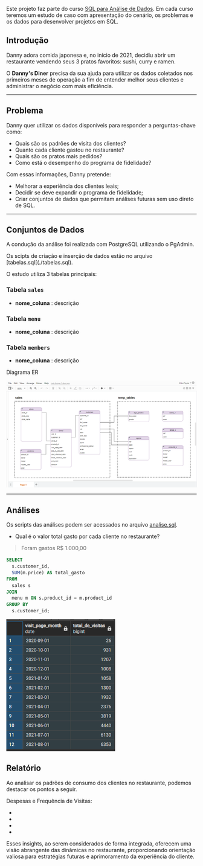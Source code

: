 

Este projeto faz parte do curso [SQL para Análise de Dados](https://www.udemy.com/course/sql-para-analise-de-dados/learn/lecture/30132486#overview).
Em cada curso teremos um estudo de caso com apresentação do cenário, os problemas e os dados para desenvolver projetos em SQL.

## Introdução

Danny adora comida japonesa e, no início de 2021, decidiu abrir um restaurante vendendo seus 3 pratos favoritos: sushi, curry e ramen.

O **Danny's Diner** precisa da sua ajuda para utilizar os dados coletados nos primeiros meses de operação a fim de entender melhor seus clientes e administrar o negócio com mais eficiência.

---

## Problema

Danny quer utilizar os dados disponíveis para responder a perguntas-chave como:

- Quais são os padrões de visita dos clientes?
- Quanto cada cliente gastou no restaurante?
- Quais são os pratos mais pedidos?
- Como está o desempenho do programa de fidelidade?

Com essas informações, Danny pretende:

- Melhorar a experiência dos clientes leais;
- Decidir se deve expandir o programa de fidelidade;
- Criar conjuntos de dados que permitam análises futuras sem uso direto de SQL.

---

## Conjuntos de Dados

A condução da análise foi realizada com PostgreSQL utilizando o PgAdmin.

Os scipts de criação e inserção de dados estão no arquivo [tabelas.sql[(./tabelas.sql).

O estudo utiliza 3 tabelas principais:

### Tabela `sales`

 - **nome_coluna** : descrição

### Tabela `menu`

 - **nome_coluna** : descrição

### Tabela `members`

- **nome_coluna** : descrição


Diagrama ER

![Diagrama de Entidade-Relacionamento](./imagem/diagrama_er.png)

---


## Análises

Os scripts das análises podem ser acessados no arquivo [analise.sql](./analise.sql).


-  Qual é o valor total gasto por cada cliente no restaurante?
>  Foram gastos R$ 1.000,00

```sql
SELECT 
  s.customer_id,
  SUM(m.price) AS total_gasto
FROM 
  sales s
JOIN 
  menu m ON s.product_id = m.product_id
GROUP BY 
  s.customer_id;
```

![Resultado Consulta](./imagem/querie1.png)



## Relatório

Ao analisar os padrões de consumo dos clientes no restaurante, podemos destacar os pontos a seguir.

Despesas e Frequência de Visitas:

-
-
-
-


Esses insights, ao serem considerados de forma integrada, oferecem uma visão abrangente das dinâmicas no restaurante, proporcionando orientação valiosa para estratégias futuras e aprimoramento da experiência do cliente.